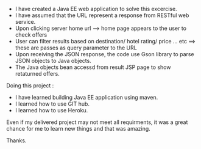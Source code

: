 
- I have created a Java EE web application to solve this excercise.
- I have assumed that the URL represent a response from RESTful web service.
- Upon clicking server home url --> home page appears to the user to check offers
- User can filter results based on destination/ hotel rating/ price ... etc ==> these are passes as query parameter to the URL
- Upon receiving the JSON response, the code use Gson library to parse JSON objects to Java objects.
- The Java objects bean accessd from result JSP page to show retaturned offers.

Doing this project :
- I have learned building Java EE application using maven.
- I learned how to use GIT hub.
- I learned how to use Heroku.

Even if my delivered project may not meet all requirments, it was a great chance for me to learn new things and that was amazing. 

Thanks.